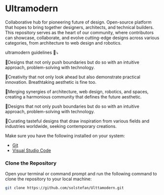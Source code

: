 # Ultramodern
Collaborative hub for pioneering future of design. Open-source platform that hopes to bring together designers, architects, and technical builders. This repository serves as the heart of our community, where contributors can showcase, collaborate, and evolve cutting-edge designs across various categories, from architecture to web design and robotics.


ultramodern guidelines 🔋⤵️

🔵Designs that not only push boundaries but do so with an intuitive approach, problem-solving with technology.

🔵Creativity that not only look ahead but also demonstrate practical innovation. Breathtaking aesthetic is fine too.

🔵Merging synergies of architecture, web design, robotics, and spaces, creating a harmonious community that defines the future aesthetic.

🔵Designs that not only push boundaries but do so with an intuitive approach, problem-solving with technology.

🔵Curating tasteful designs that draw inspiration from various fields and industries worldwide, seeking contemporary creations.




Make sure you have the following installed on your system:

- [Git](https://git-scm.com/)
- [Visual Studio Code](https://code.visualstudio.com/)

### Clone the Repository

Open your terminal or command prompt and run the following command to clone the repository to your local machine:

```bash
git clone https://github.com/solstefan/Ulttamodern.git
